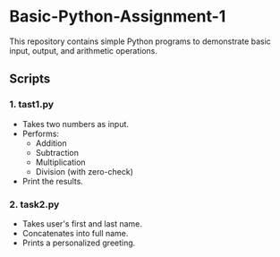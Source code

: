 # Basic-Python-Assignment-1
This repository contains simple Python programs to demonstrate basic input, output, and arithmetic operations.

## Scripts

### 1. tast1.py
- Takes two numbers as input.
- Performs:
  - Addition
  - Subtraction
  - Multiplication
  - Division (with zero-check)
- Print the results.

### 2. task2.py
- Takes user's first and last name.
- Concatenates into full name.
- Prints a personalized greeting.

